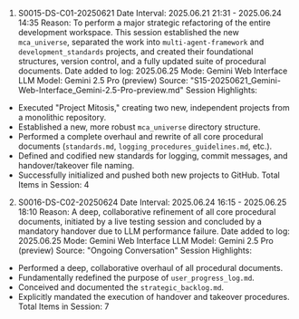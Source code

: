 1.  S0015-DS-C01-20250621
Date Interval: 2025.06.21 21:31 - 2025.06.24 14:35
Reason: To perform a major strategic refactoring of the entire development workspace. This session established the new `mca_universe`, separated the work into `multi-agent-framework` and `development_standards` projects, and created their foundational structures, version control, and a fully updated suite of procedural documents.
Date added to log: 2025.06.25
Mode: Gemini Web Interface
LLM Model: Gemini 2.5 Pro (preview)
Source: "S15-20250621_Gemini-Web-Interface_Gemini-2.5-Pro-preview.md"
Session Highlights:
* Executed "Project Mitosis," creating two new, independent projects from a monolithic repository.
* Established a new, more robust `mca_universe` directory structure.
* Performed a complete overhaul and rewrite of all core procedural documents (`standards.md`, `logging_procedures_guidelines.md`, etc.).
* Defined and codified new standards for logging, commit messages, and handover/takeover file naming.
* Successfully initialized and pushed both new projects to GitHub.
Total Items in Session: 4

2. S0016-DS-C02-20250624
Date Interval: 2025.06.24 16:15 - 2025.06.25 18:10
Reason: A deep, collaborative refinement of all core procedural documents, initiated by a live testing session and concluded by a mandatory handover due to LLM performance failure.
Date added to log: 2025.06.25
Mode: Gemini Web Interface
LLM Model: Gemini 2.5 Pro (preview)
Source: "Ongoing Conversation"
Session Highlights:
* Performed a deep, collaborative overhaul of all procedural documents.
* Fundamentally redefined the purpose of `user_progress_log.md`.
* Conceived and documented the `strategic_backlog.md`.
* Explicitly mandated the execution of handover and takeover procedures.
Total Items in Session: 7